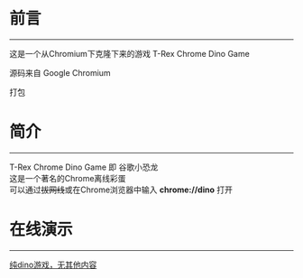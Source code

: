 # 前言

---

这是一个从Chromium下克隆下来的游戏 T-Rex Chrome Dino Game

源码来自 Google Chromium

打包

# 简介

---

T-Rex Chrome Dino Game 即 谷歌小恐龙<br>这是一个著名的Chrome离线彩蛋<br>可以通过~~拔网线~~或在Chrome浏览器中输入 **chrome://dino** 打开<br>

# 在线演示

---

[纯dino游戏，无其他内容](https://worldhim.github.com/dino)

